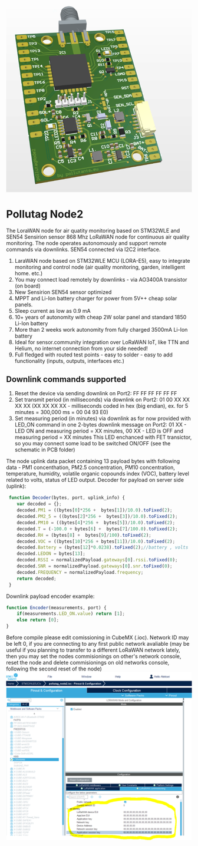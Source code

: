 ![the Node2](https://github.com/WeSpeakEnglish/pollutag_node2/blob/main/node2.png)
# Pollutag Node2
The LoraWAN node for air quatity monitoring based on STM32WLE and SEN54 Sensirion sensor
868 Mhz LoRaWAN node for continuous air quality monitoring. The node operates autonomously and support remote commands via downlinks.
SEN54 connected via I2C2 interface.
1. LaraWAN node based on STM32WLE MCU (LORA-E5), easy to integrate monitoring and control node (air quality monitoring, garden, intelligent home. etc.)
2. You may connect load remotely by downlinks - via AO3400A transistor (on board)
3. New Sensirion SEN54 sensor optimized
4. MPPT and Li-Ion battery charger for power from 5V++ cheap solar panels.
5. Sleep current as low as 0.9 mA
6. 10+ years of autonomity with cheap 2W solar panel and standard 1850 Li-Ion battery
7. More than 2 weeks work autonomity from fully charged 3500mA  Li-Ion battery
8. Ideal for sensor.community integration over LoRaWAN IoT, like TTN and Helium, no internet connection from your side needed!
9. Full fledged with routed test points - easy to solder - easy to add functionality (inputs, outputs, interfaces etc.)

## Downlink commands supported
1. Reset the device via sending downlink on Port2: FF FF FF FF FF FF
2. Set transmit period (in milliseconds) via downlink on Port2: 01 00 XX XX XX XX (XX XX XX XX - milliseconds coded in hex (big endian), ex. for 5 minutes = 300,000 ms = 00 04 93 E0)
3. Set measuring period (in minutes) via downlink as for now provided with LED_ON command in one 2-bytes downlink message on Port2: 01 XX - LED ON and  measuring period = XX minutes, 00 XX - LED is OFF and  measuring period = XX minutes
   This LED enchanced with FET transictor, so you may connect some load to be switched ON/OFF (see the schematic in PCB folder)  
         
The node uplink data packet containing 13 payload bytes with following data - PM1 concenthation, PM2.5 concentration, PM10 concentration, temperature,
humidity, volatile organic copounds index (VOC), battery level related to volts, status of LED output. 
Decoder for payload on server side (uplink):
```js
 function Decoder(bytes, port, uplink_info) {
    var decoded = {};
    decoded.PM1 = ((bytes[0]*256 +  bytes[1])/10.0).toFixed(2);
    decoded.PM2_5 = ((bytes[2]*256 +  bytes[3])/10.0).toFixed(2);
    decoded.PM10 = ((bytes[4]*256 +  bytes[5])/10.0).toFixed(2);
    decoded.T = (-100.0 + bytes[6] +  bytes[7]/100.0).toFixed(2);
    decoded.RH = (bytes[8] +  bytes[9]/100).toFixed(2);
    decoded.VOC = ((bytes[10]*256 + bytes[11])/10.0).toFixed(2);
    decoded.Battery = (bytes[12]*0.0238).toFixed(2);//battery , volts
    decoded.LEDON = bytes[13];
    decoded.RSSI = normalizedPayload.gateways[0].rssi.toFixed(0);
    decoded.SNR = normalizedPayload.gateways[0].snr.toFixed(0);
    decoded.FREQUENCY = normalizedPayload.frequency;
    return decoded;
 }
```
Downlink payload encoder example:
```js
function Encoder(measurements, port) {
    if(measurements.LED_ON.value) return [1];
    else return [0];
}
```
Before compile please edit comissioning in CubeMX (.ioc). Network ID may be left 0, if you are connecting to any first public network avaliable (may be useful if you planning to transfer to a different LoRaWAN network lately, then you may set the nodes commisionings on other's network console, reset the node and delete commisionings on old networks console, following the second reset of the node)
![to compile please edit comissioning first](https://github.com/WeSpeakEnglish/pollutag_node2/blob/main/commissioning.png)
